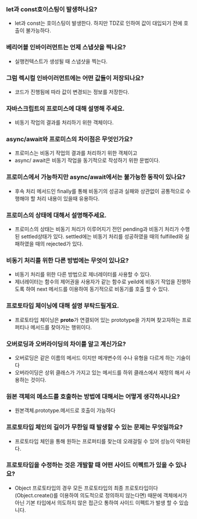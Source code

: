 ### let과 const호이스팅이 발생하나요?

- let과 const는 호이스팅이 발생한다. 하지만 TDZ로 인하여 값이 대입되기 전에 호출이 불가능하다.

### 베리어블 인바이러먼트는 언제 스냅샷을 찍나요?

- 실행컨텍스트가 생성될 때 스냅샷을 찍는다.

### 그럼 렉시컬 인바이러먼트에는 어떤 값들이 저장되나요?

- 코드가 진행됨에 따라 값이 변경되는 정보를 저장한다.

### 자바스크립트의 프로미스에 대해 설명해 주세요.

- 비동기 작업의 결과를 처리하기 위한 객체이다.

### async/await와 프로미스의 차이점은 무엇인가요?

- 프로미스는 비동기 작업의 결과를 처리하기 위한 객체이고
- async/ await은 비동기 작업을 동기적으로 작성하기 위한 문법이다.

### 프로미스에서 가능하지만 async/await에서는 불가능한 동작이 있나요?

- 후속 처리 메서드인 finally를 통해 비동기의 성공과 실패와 상관없이 공통적으로 수행해야 할 처리 내용이 있을때 유용하다.

### 프로미스의 상태에 대해서 설명해주세요.

- 프로미스의 상태는 비동기 처리가 이루어지기 전인 pending과 비동기 처리가 수행된 settled상태가 있다. settled에는 비동기 처리를 성공하였을 때의 fulfilled와 실패하였을 때의 rejected가 있다.

### 비동기 처리를 위한 다른 방법에는 무엇이 있나요?

- 비동기 처리를 위한 다른 방법으로 제너레이터를 사용할 수 있다.
- 제너레이터는 함수의 제어권을 사용자가 같는 함수로 yeild에 비동기 작업을 진행하도록 하여 next 메서드를 이용하여 동기적으로 비동기를 호출 할 수 있다.

### 프로토타입 체이닝에 대해 설명 부탁드릴게요.

- 프로토타입 체이닝은 **proto**가 연결되어 있는 prototype을 가치며 찾고자하는 프로퍼티나 메서드를 찾아가는 행위이다.

### 오버로딩과 오버라이딩의 차이를 알고 계신가요?

- 오버로딩은 같은 이름의 메서드 이지만 메개변수의 수나 유형을 다르게 하는 기술이다
- 오버라이딩은 상위 클래스가 가지고 있는 메서드를 하위 클래스에서 재정의 해서 사용하는 것이다.

### 원본 객체의 메소드를 호출하는 방법에 대해서는 어떻게 생각하시나요?

- 원본객체.prototype.메서드로 호출이 가능하다

### 프로토타입 체인의 길이가 무한일 때 발생할 수 있는 문제는 무엇일까요?

- 프로토타입 체인을 통해 원하는 프로퍼티를 찾는데 오래걸릴 수 있어 성능이 악화된다.

### 프로토타입을 수정하는 것은 개발할 때 어떤 사이드 이펙트가 있을 수 있나요?

- Object 프로토타입의 경우 모든 프로토타입의 최종 프로토타입이다(Object.create()를 이용하여 의도적으로 정의하지 않는다면) 때문에 객체에서가 아닌 기본 타입에서 의도하지 않은 접근으 통하여 사이드 이펙트가 발생 할 수 있습니다.
